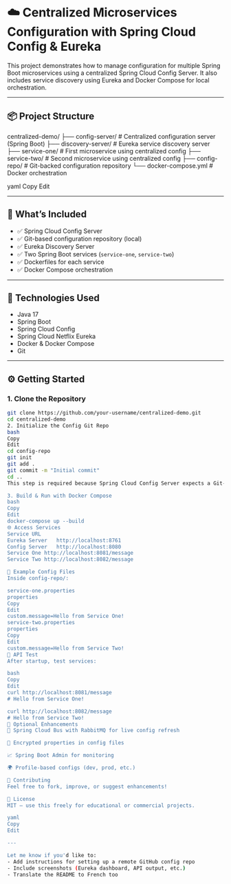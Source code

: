# ☁️ Centralized Microservices Configuration with Spring Cloud Config & Eureka

This project demonstrates how to manage configuration for multiple Spring Boot microservices using a centralized Spring Cloud Config Server. It also includes service discovery using Eureka and Docker Compose for local orchestration.

---

## 📦 Project Structure

centralized-demo/
├── config-server/ # Centralized configuration server (Spring Boot)
├── discovery-server/ # Eureka service discovery server
├── service-one/ # First microservice using centralized config
├── service-two/ # Second microservice using centralized config
├── config-repo/ # Git-backed configuration repository
└── docker-compose.yml # Docker orchestration

yaml
Copy
Edit

---

## 🚀 What’s Included

- ✅ Spring Cloud Config Server
- ✅ Git-based configuration repository (local)
- ✅ Eureka Discovery Server
- ✅ Two Spring Boot services (`service-one`, `service-two`)
- ✅ Dockerfiles for each service
- ✅ Docker Compose orchestration

---

## 🧰 Technologies Used

- Java 17
- Spring Boot
- Spring Cloud Config
- Spring Cloud Netflix Eureka
- Docker & Docker Compose
- Git

---

## ⚙️ Getting Started

### 1. Clone the Repository

```bash
git clone https://github.com/your-username/centralized-demo.git
cd centralized-demo
2. Initialize the Config Git Repo
bash
Copy
Edit
cd config-repo
git init
git add .
git commit -m "Initial commit"
cd ..
This step is required because Spring Cloud Config Server expects a Git-backed config repository — even if it's local.

3. Build & Run with Docker Compose
bash
Copy
Edit
docker-compose up --build
🌐 Access Services
Service	URL
Eureka Server	http://localhost:8761
Config Server	http://localhost:8080
Service One	http://localhost:8081/message
Service Two	http://localhost:8082/message

📁 Example Config Files
Inside config-repo/:

service-one.properties
properties
Copy
Edit
custom.message=Hello from Service One!
service-two.properties
properties
Copy
Edit
custom.message=Hello from Service Two!
📩 API Test
After startup, test services:

bash
Copy
Edit
curl http://localhost:8081/message
# Hello from Service One!

curl http://localhost:8082/message
# Hello from Service Two!
🧠 Optional Enhancements
🔄 Spring Cloud Bus with RabbitMQ for live config refresh

🔐 Encrypted properties in config files

📈 Spring Boot Admin for monitoring

🌍 Profile-based configs (dev, prod, etc.)

🤝 Contributing
Feel free to fork, improve, or suggest enhancements!

📜 License
MIT — use this freely for educational or commercial projects.

yaml
Copy
Edit

---

Let me know if you'd like to:
- Add instructions for setting up a remote GitHub config repo
- Include screenshots (Eureka dashboard, API output, etc.)
- Translate the README to French too
